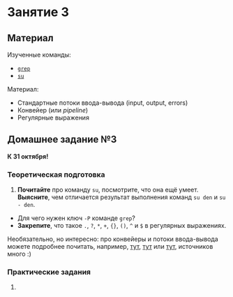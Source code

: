 Занятие 3
=========

## Материал

Изученные команды:

* [`grep`](http://linux.die.net/man/1/grep)
* [`su`](http://linux.die.net/man/1/su)

Материал:

* Стандартные потоки ввода-вывода (input, output, errors)
* Конвейер (или _pipeline_)
* Регулярные выражения

## Домашнее задание №3

__К 31 октября!__

### Теоретическая подготовка

1. **Почитайте** про команду `su`, посмотрите, что она ещё умеет. **Выясните**, чем отличается результат выполнения команд `su den` и `su - den`.
* Для чего нужен ключ `-P` команде `grep`?
* **Закрепите**, что такое `.`, `?`, `*`, `+`, `{}`, `()`, `^` и `$` в регулярных выражениях.

Необязательно, но интересно: про конвейеры и потоки ввода-вывода можете подробнее почитать, например, [тут](http://xgu.ru/wiki/%D0%A1%D1%82%D0%B0%D0%BD%D0%B4%D0%B0%D1%80%D1%82%D0%BD%D1%8B%D0%B5_%D0%BF%D0%BE%D1%82%D0%BE%D0%BA%D0%B8_%D0%B2%D0%B2%D0%BE%D0%B4%D0%B0/%D0%B2%D1%8B%D0%B2%D0%BE%D0%B4%D0%B0), [тут](https://docs.altlinux.org/current/modules/linux_pipeline/index.html) или [тут](http://habrahabr.ru/post/195152/), источников много :)

### Практические задания

1. 
